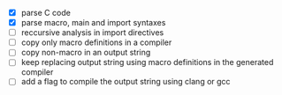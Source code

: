 - [X] parse C code 
- [X] parse macro, main and import syntaxes
- [ ]	reccursive analysis in import directives
- [ ]	copy only macro definitions in a compiler
- [ ]	copy non-macro in an output string
- [ ] keep replacing output string using macro definitions in the generated compiler
- [ ] add a flag to compile the output string using clang or gcc
